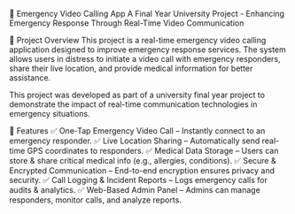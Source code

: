 🚀 Emergency Video Calling App
A Final Year University Project - Enhancing Emergency Response Through Real-Time Video Communication

📌 Project Overview
This project is a real-time emergency video calling application designed to improve emergency response services. The system allows users in distress to initiate a video call with emergency responders, share their live location, and provide medical information for better assistance.

This project was developed as part of a university final year project to demonstrate the impact of real-time communication technologies in emergency situations.

📜 Features
✅ One-Tap Emergency Video Call – Instantly connect to an emergency responder.
✅ Live Location Sharing – Automatically send real-time GPS coordinates to responders.
✅ Medical Data Storage – Users can store & share critical medical info (e.g., allergies, conditions).
✅ Secure & Encrypted Communication – End-to-end encryption ensures privacy and security.
✅ Call Logging & Incident Reports – Logs emergency calls for audits & analytics.
✅ Web-Based Admin Panel – Admins can manage responders, monitor calls, and analyze reports.
